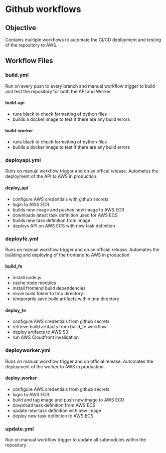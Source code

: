 # Github workflows

## Objective

Contains multiple workflows to automate the CI/CD deployment and testing of the repository to AWS.

## Workflow Files

### build.yml

Run on every push to every branch and manual workflow trigger to build and test the repository for both the API and Worker

#### build-api

- runs black to check formatting of python files
- builds a docker image to test if there are any build errors

#### build-worker

- runs black to check formatting of python files
- builds a docker image to test if there are any build errors

### deployapi.yml

Runs on manual workflow trigger and on an offical release. Automates the deployment of the API to AWS in production.

#### deploy_api

- configure AWS credentials with github secrets
- login to AWS ECR
- builds new image and pushes new image to AWS ECR
- downloads latest task definition used for AWS ECS
- builds new task definition from image
- deploys API on AWS ECS with new task definition

### deployfe.yml

Runs on manual workflow trigger and on an official release. Automates the building and deploying of the frontend to AWS in production

#### build_fe

- install node.js
- cache node modules
- install frontend build dependencies
- move build folder to tmp directory
- temporarily save build artifacts within tmp directory

#### deploy_fe

- configure AWS credentials from github secrets
- retrieve build artifacts from build_fe workflow
- deploy artifacts to AWS S3
- run AWS Cloudfront invalidation

### deployworker.yml

Runs on manual workflow trigger and on official release. Automates the deployment of the worker to AWS in production.

#### deploy_worker

- configure AWS credentials from github secrets
- login to AWS ECR
- build and tag image and push new image to AWS ECR
- download task definition from AWS ECS
- update new task definition with new image
- deploy new task definition to AWS ECS

### update.yml

Run on manual workflow trigger to update all submodules within the repository
